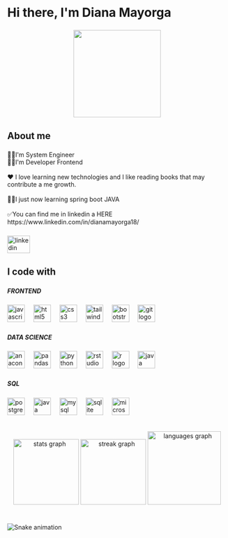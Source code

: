 
<br clear="both">

<h1 align="left">Hi there, I'm Diana Mayorga</h1>

###

<p align="left"></p>

###

<div align="center">
  <img height="200" src="https://media.giphy.com/media/v1.Y2lkPTc5MGI3NjExMzEwMGI0ejJrZDd6Zmk5a2ZnY3Fya2Z6MnljdXY5M2Rna3FoYzdjYiZlcD12MV9pbnRlcm5hbF9naWZfYnlfaWQmY3Q9Zw/MuE8Qi7HVhA2cPGR1W/giphy.gif"  />
</div>

###

<h2 align="left">About me</h2>

###

<p align="left">👩‍🔧I'm System Engineer<br>👩‍💻I'm Developer Frontend <br><br>❤ I love learning new technologies and I like reading books that may contribute a me growth.<br><br>🕵️‍♀️I just now learning spring boot JAVA<br><br>✅You can find me in linkedin a HERE https://www.linkedin.com/in/dianamayorga18/</p>

###

<div align="left">
  <a href="https://www.linkedin.com/in/dianamayorga18/" target="_blank">
    <img src="https://raw.githubusercontent.com/maurodesouza/profile-readme-generator/master/src/assets/icons/social/linkedin/default.svg" width="52" height="40" alt="linkedin logo"  />
  </a>
</div>

###

<h2 align="left">I code with</h2>

###

<h5 align="left">FRONTEND</h5>

###

<div align="left">
  <img src="https://cdn.jsdelivr.net/gh/devicons/devicon/icons/javascript/javascript-original.svg" height="40" alt="javascript logo"  />
  <img width="12" />
  <img src="https://cdn.jsdelivr.net/gh/devicons/devicon/icons/html5/html5-original.svg" height="40" alt="html5 logo"  />
  <img width="12" />
  <img src="https://cdn.jsdelivr.net/gh/devicons/devicon/icons/css3/css3-original.svg" height="40" alt="css3 logo"  />
  <img width="12" />
  <img src="https://cdn.jsdelivr.net/gh/devicons/devicon/icons/tailwindcss/tailwindcss-original-wordmark.svg" height="40" alt="tailwindcss logo"  />
  <img width="12" />
  <img src="https://cdn.jsdelivr.net/gh/devicons/devicon/icons/bootstrap/bootstrap-original.svg" height="40" alt="bootstrap logo"  />
  <img width="12" />
  <img src="https://cdn.jsdelivr.net/gh/devicons/devicon/icons/git/git-original.svg" height="40" alt="git logo"  />
</div>

###

<h5 align="left">DATA SCIENCE</h5>

###

<div align="left">
  <img src="https://cdn.jsdelivr.net/gh/devicons/devicon/icons/anaconda/anaconda-original.svg" height="40" alt="anaconda logo"  />
  <img width="12" />
  <img src="https://cdn.jsdelivr.net/gh/devicons/devicon/icons/pandas/pandas-original.svg" height="40" alt="pandas logo"  />
  <img width="12" />
  <img src="https://cdn.jsdelivr.net/gh/devicons/devicon/icons/python/python-original.svg" height="40" alt="python logo"  />
  <img width="12" />
  <img src="https://cdn.jsdelivr.net/gh/devicons/devicon/icons/rstudio/rstudio-original.svg" height="40" alt="rstudio logo"  />
  <img width="12" />
  <img src="https://cdn.jsdelivr.net/gh/devicons/devicon/icons/r/r-original.svg" height="40" alt="r logo"  />
  <img width="12" />
  <img src="https://cdn.jsdelivr.net/gh/devicons/devicon/icons/java/java-original.svg" height="40" alt="java logo"  />
</div>

###

<h5 align="left">SQL</h5>

###

<div align="left">
  <img src="https://cdn.jsdelivr.net/gh/devicons/devicon/icons/postgresql/postgresql-original.svg" height="40" alt="postgresql logo"  />
  <img width="12" />
  <img src="https://cdn.jsdelivr.net/gh/devicons/devicon/icons/java/java-original.svg" height="40" alt="java logo"  />
  <img width="12" />
  <img src="https://cdn.jsdelivr.net/gh/devicons/devicon/icons/mysql/mysql-original.svg" height="40" alt="mysql logo"  />
  <img width="12" />
  <img src="https://cdn.jsdelivr.net/gh/devicons/devicon/icons/sqlite/sqlite-original.svg" height="40" alt="sqlite logo"  />
  <img width="12" />
  <img src="https://cdn.jsdelivr.net/gh/devicons/devicon/icons/microsoftsqlserver/microsoftsqlserver-plain.svg" height="40" alt="microsoftsqlserver logo"  />
</div> 

<br clear="both">
<br clear="both">

<div align="center">
  <img src="https://github-readme-stats.vercel.app/api?username=diana180102&hide_title=false&hide_rank=false&show_icons=true&include_all_commits=true&count_private=true&disable_animations=false&theme=great-gatsby&locale=en&hide_border=false" height="150" alt="stats graph"  />
  <img src="https://streak-stats.demolab.com?user=diana180102&locale=en&mode=daily&theme=great-gatsby&hide_border=false&border_radius=5" height="150" alt="streak graph"  />
  <img src="https://github-readme-stats.vercel.app/api/top-langs?username=diana180102&locale=en&hide_title=false&layout=compact&card_width=320&langs_count=6&theme=great-gatsby&hide_border=false" height="168" alt="languages graph"  />
</div>

###

<br clear="both">

<img src="https://raw.githubusercontent.com/diana180102/diana180102/output/snake.svg" alt="Snake animation" />

###

<br clear="both">
<br clear="both">

###
